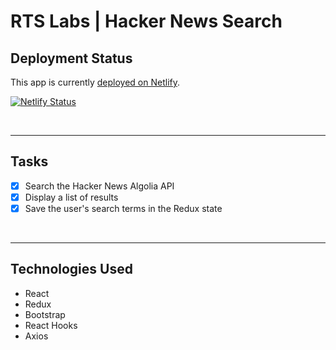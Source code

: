 # RTS Labs | Hacker News Search

## Deployment Status

This app is currently [deployed on Netlify](https://rts-labs-hacker-news.netlify.app/).

[![Netlify Status](https://api.netlify.com/api/v1/badges/dd729fbc-5a3a-4e34-94a0-1814db1df762/deploy-status)](https://app.netlify.com/sites/rts-labs-hacker-news/deploys)

<br />

---

## Tasks

- [x] Search the Hacker News Algolia API
- [x] Display a list of results
- [x] Save the user's search terms in the Redux state

<br />

---

## Technologies Used

- React
- Redux
- Bootstrap
- React Hooks
- Axios
